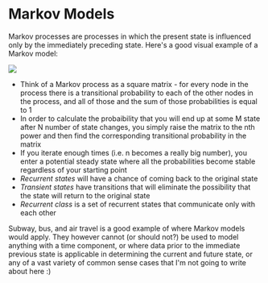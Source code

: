 # Markov Models #

Markov processes are processes in which the present state is influenced only by the immediately preceding state. Here's a good visual example of a Markov model: 

<img src="https://tf-curricula-prod.s3.amazonaws.com/curricula/b04b6f653b9d364d5612ac767527458a/DATA-001/v2/assets2/2.8.1_Overview_Markov_Models/MC2.png">

* Think of a Markov process as a square matrix - for every node in the process there is a transitional probability to each of the other nodes in the process, and all of those and the sum of those probabilities is equal to 1
* In order to calculate the probaibility that you will end up at some M state after N number of state changes, you simply raise the matrix to the nth power and then find the corresponding transitional probability in the matrix
* If you iterate enough times (i.e. n becomes a really big number), you enter a potential steady state where all the probabilities become stable regardless of your starting point
* _Recurrent states_ will have a chance of coming back to the original state
* _Transient states_ have transitions that will eliminate the possibility that the state will return to the original state
* _Recurrent class_ is a set of recurrent states that communicate only with each other

Subway, bus, and air travel is a good example of where Markov models would apply. They however cannot (or should not?) be used to model anything with a time component, or where data prior to the immediate previous state is applicable in determining the current and future state, or any of a vast variety of common sense cases that I'm not going to write about here :)
